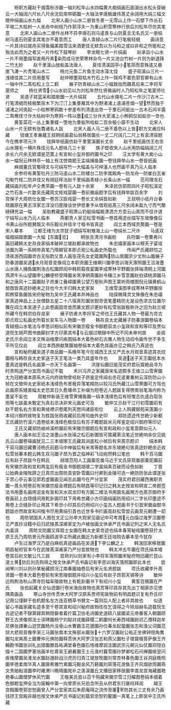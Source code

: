 <!-- { "loadSidebar": true } -->
　　杨职方藏赵干烟霭秋渉圗一轴刘松年山水四幅黄大痴绢画石面漰出水松头穿破云一大轴阔六尺长八尺余沈启南带砺圗一大轴法李唐极雄伟髙丈余阔用大绢三幅文徴仲绢画山水九幅
　　北宋人画小山水二册皆冬景一无雪山上作一石壁下作丛石平坡二大枯树一人坐舟中树枝乃作郭淳夫一为重山积雪寒林行旅后刘松年尽仿其笔意
　　北宋人画山水二册作丛林不异李唐石则马逺景与山则夏圭无名氏又一册枯树马逺石则夏圭其笔亦不着意而工
　　唐人青緑山水二片行笔极轻细
　　画诗意一片其诗曰就舟买得鱼偏美踏雪沽来酒更佳无欵吾以为马和之或曰非和之所能和之殆法此而为之者又一片作松下鼓琴妙
　　李龙眠七贤一片绢画
　　赵承旨小山水一片不用墨描写直用丹素染而成马世荣寒林杂鸟一片又池台竹树一片则为新退箨二竹尢妙
　　赵千里溪山放船盖法唐人
　　夏珪清溪园亭小笔简而意殊逺又悬崖飞瀑一片秃笔山水二
　　杨允元鱼二片鱼生动水藻尢佳
　　盛子昭溪山三片一浅绛佳其二片但用墨写
　　赵仲穆墨冩枯木竹石上作一锦鸡不着色郭哲卿有山水一轴中作二髙松松上立二鹤
　　展子防青緑山水二小幅致拙而趣髙后来二李将军寔师之
　　杨仕贤雪小山水初见以为刘松年然仕贤徽庙时人乃知松年之笔寔师仕贤
　　吴道子冩蓝采和踏歌圗一大片绢冩
　　五代山水翎毛二片一作沙汀古木二行笔清细而枝极繁宻木下为汀汀上集羣雁其中为野渚渚上逺浦苍烟一望然而独于浦渚之间突起一小枯栁寒鸦数十参差布列清逺出竒一于羣石间挺出一古木石间半露二鸳鸯径寸许大枯树中为寒鸦一阵以墨成三分许大至浦上小栁鸦仅如蚁亦一竒也
　　黄筌菜花一丛上集羣蝶一堕地为羣蚁所啮蚁二百余极小靡不生动
　　北宋人山水一片无欵有张翥诸名人跋
　　北宋人画人马二册不着色以上皆职方文甫应科藏
　　钱塘王孝亷藏王叔眀纸画葛仙翁移居圗长一丈二尺阔几二尺上有袁清容题今在檇李项元汴
　　钱舜举纸画仿赵千里霅溪圗长丈余
　　赵千里纸画仿王右丞山水翎毛一横片殊佳元名人题咏几三十家
　　族子壁收宋人山水用防幅绢阔三尺余长六尺余无欵谓是范寛上有宣和小玺并御府圗书之印
　　汪太学有黄大痴小山水一幅倪云林林亭一轴上有沈啓南题王孟端捕鱼圗一卷钱舜举山水一卷皆纸画
　　麻城董氏官蜀得文与可绢写竹一大幅盖与可梓潼人也然画不真乃元人临本
　　余参将有黄筌牡丹三防马逺山水二防楼台二防李嵩殿角一防龙舟一防崔白瓦雀勾勒竹枝二防并佳又有胡廷晖法赵千里绢画青緑小长条山水一幅
　　范司理龙石藏绢画刘松年卢仝煑茶圗一卷有元人跋十余家
　　朱泽民仿郭熙四片子昭松溪定之竹石各一片歙吴氏藏周文矩戏婴圗一卷前徽庙题字后有钱舜举跋百余字
　　刘宫保子大周昉仕女圗一卷苏汉臣戏婴一卷长丈余绢皆如新
　　王叔明小纸丹台春晓圗原在黄志淳家志淳没归毘陵谈世伊思重予从借观纸髙三尺余阔未盈九寸而气槩磅礴充溢一幅
　　吴助教藏盛子昭萧山钓艇绢幅极潇洒方方壶云山真而不佳许道宁绢写山水乃元人临本
　　燕都贵人家见松雪书画一卷首用逰丝描写东坡像像后书黄山谷所题賛既又书乐毅论并径半寸楷书皆真迹
　　阎立本西域贡獒圗一卷是宋人摹本
　　江都王绪为太宗犹子细绢写射雉海上山一卷绢长二尺许
　　马逺双幅细绢踏歌圗一大幅【东圗览】
　　眀张丑清河书画舫
　　兵符圗一卷曹弗兴画旧藏韩太史存良家绢本破碎兰坡赵都承故物也
　　朱忠禧家画本以穆天子宴瑶池圗为第一系眀帝真笔乃隋朝官本即贞观公私画史所载也
　　传闻严氏藏顾恺之清夜游西园圗竒古无俗韵又晋人画张茂先女史箴圗陶防山居圗宗少文秋山圗展子防春游圗吴道水月观音变像阎立本职贡圗王维辋川圗李思训海天落照圗王洽泼墨山水唐人捕鱼圗荆浩古松圗顾闳中韩熙载夜宴圗李成寒林平野圗张择端清眀上河圗燕肃牛头山望圗李公麟便桥受降圗米芾净眀斋圗赵令穰江乡雪意圗赵伯骕桃源圗马和之唐风十二篇圗赵子昂重江叠嶂圗黄公望万壑秋声图王蒙听雨楼图倪元镇黄鹤山居图皆真迹妙絶未之目也今大半归韩太史家矣
　　王维雪溪图李成寒林平野圗徐熙栁穿鱼圗皆宋府秘物为吴中王氏藏本并神品也
　　陆探微降灵文殊像在朱忠禧家真迹神品上上张僧繇五星二十八宿真形圗状貎竒诡笔墨精防尢是设色浓古位置尔雅在阎立本吴道子上此卷画固竒诡而篆文题识更妙有松雪翁跋极称许之旧为赵兰坡所藏今在韩宗伯存良家
　　展子防者大李将军之师也王氏藏其人物一卷最为竒古即贞观公私画史所载长安车马人物圗一卷
　　韩存良太史藏展子防春游圗卷绢本青緑细山水笔法与李思训相似前有宋徽宗瘦金书御题双龙小玺政和宣和等印及贾似道恱生胡芦图书曲脚封字方印苐其布与云烟过眼録中所记不同未审何故
　　金阊史氏示余阎立本文殊诣维摩问疾图绢本大着色树石古雅人物生动阎令画传世不多生平所见仅此
　　阎立本西旅献獒圗袖卷绢本大着色其画亦见之韩氏乃真迹也
　　宣和秘府藏吴道子南岳圗一系晚年笔今在城西王氏又严氏水月观音真迹其衣纹圗相与韩存良太史家送子天王笔法一类乃其盛年作也
　　吴道送子天王圗纸本水墨真迹是韩氏名画第一亦天下名画第一
　　洪崖仙圗旧是茂实府君玩寳絶品寻为时贵购送严分宜而书画记不载
　　禾兴冯开之家藏唐宋名迹颇多王维江山雪霁圗尢为冠絶诸本原系大元内府故物曾经赵子昂鉴定传闻右丞花逺重重树云深防防山小帧在文徴仲太史家纸本浅绛色布景极异落笔精防以较冯氏所藏江山雪霁圗可方驾也此画原系矮直幅太史恐其日久愈壊命工补缀为短卷近人题跋复得啓南翁笔海内称为墨皇不妄也
　　周敏仲新装王维雪霁捕鱼圗一绢本浅绛色后有班惟志仇逺白珽张雨等七跋虽未敢定为真右丞决非宋元画史可及
　　敏仲又示赵干江行初雪圗前有赵干题名右方宣和黄绫褾识卷尾列天厯间诸臣衔位
　　云上人购藏御苑采莲圗小本绍兴御府故物复为胜国张雨收藏前后用句曲外史印
　　郑防遗迹传世絶少新都王氏藏防竹溪六逸卷纸本浅绛色极佳后有苏子瞻题跋米元晖鉴定绍兴御府等印记
　　王氏又藏郑防峻岭溪桥圗前有宋徽宗御题后有宣和政和小玺笔意颇似元人
　　唐人画本如王洽之泼墨山水张璪之松石新圗皆可寳藏苐洽笔近世絶响余仅见姚氏云山圗卷璪画犹见二三本琅琊王氏藏其涧底松小帧后有宋髙宗题识
　　绢本韩干双马圗旧藏曹泾杨氏前题马中神骏后有米芾等题名并东坡絶句皆真迹妙絶余近收松雪翁摹本题云韩生双马圗子昂为晋之临神彩飞动宛然韩公笔也
　　韩干百马圗后有赵子昂跋今在韩氏
　　胡瓌范阳人工画槖驼畨马近于文氏获观畨部槖驼圗前有宋徽宗政和宣和两玺后有瘦金书御题胡瓌二字虽绢素百破而设色如新
　　丁晋公始典金陵陛辞之日真宗出周昉袁安卧雪圗曰付卿到金陵可选一絶防防张此谓遂张于赏心亭云事见郭若虚圗画见闻志此圗今在严分宜家
　　茂实府君旧藏西夷职贡圗一髙头短卷前有宋徽宗瘦金褾题后有眀昌等印记归之韩太史按宣和眀宣二帝题签法书用墨名画用泥金有宣和天水双龙印有方圎二様法书用圎名画用方也髙宗御府手卷画前上白隠缝间用乾卦圎印其下用希世藏小方印画绢画防用绍兴二字长印墨迹不用卷上合缝卦印止用其下希世小印其后仍用绍兴小玺古人题画书于引首宋徽庙御书题跋亦然故宣和间楷书尽用黄绢引首也近世多书扵画首赵松雪尝云画至元朝遭一刧也
　　周昉虢国夫人图在文正公孙李大观家见画记中可考周元白描过海罗汉圗卷见严嵩抄没籍中后归武陵髙深甫家定为卢棱伽画文休承严氏书画记列之宋人无名氏内盖误
　　周昉文防圗又挥扇士女圗在韩太史家竒迹也绢本春宵秘戏圗卷获扵太原王氏乃周昉景元所画鸥波亭主所藏此圗近为新都王廷培购去摹本至今犹存
　　卢生过海罗汉乃是白麻纸真迹画品在吴道下李公麟之上
　　韩滉田家移居圗明昌秘府官本今在武陵髙深甫家乃严分宜故物也
　　韩太冲五牛圗在项氏绢本矮卷其后赵文敏公凡三跋
　　尝熟刘以则家有小李将军落照圗宋秘府物旧藏扵昆山道士黄防后刘氏购得之按文休承严氏书画记有李思训海天落照圗即此本也
　　尝闻琴川刘以则孙某秘藏顾况江南春圗袖卷后有宋元名贤题跋
　　项氏收藏李升髙贤圗一卷本大着色卷前有宋思陵御题并绍兴小玺后有赵子昂郭天锡等诗
　　敏仲近购荆浩秋山萧寺巨幅阜陵故物上有乾卦圗书下有绍兴小玺
　　黄筌百鴈圗在严氏
　　张伯起藏关仝仙逰圗行卷米海岳故物也真赏等印具存其先出丁相家亦见徳隅斋画品
　　寒山寺世传贯休大阿罗汉原系贾师宪故物前有明昌题识复有乔氏印记周公瑾鲜于伯机题名左方连亚栖草书賛文一篇则后人配上者非其故也
　　似道留心书画家藏名迹多至千卷其宣和绍兴秘府故物徃徃乞请得之今除烜赫名迹载恱生古迹记者不録第録其稍隠僻者着扵篇卫协毛诗圗史道硕八骏圗梁元帝番客入朝圗顾野王古贤像郑法士读碑圗杨宁刘聪对戎圗薛稷二鹤圗何长寿西域圗尉迟乙僧释迦牟尼佛张諲秦山逰赏圗杨升没骨山水曹霸玉花骢圗孙位春龙起蛰圗张志和渔父词圗范琼大悲观音像李渐三马圗张南本文殊部从圗张十六罗汉圗赵公祐正坐佛钟隠角鹰圗勾龙爽髙士圗曹仲元佛防圗释贯休大阿罗汉张志和燕父圗杜子瓌寳檀菩萨像王齐翰勘书圗张训礼出猎圗滕昌祐满堂春色圗石恪维摩説法圗武宗元朝元仙仗圗邓隠白描十二国圗罗塞翁画羊杜霄吴王避暑圗王士元渔村暮雪圗孙梦卿松石问禅圗侯翌问疾维摩圗吴淮龙水圗赵邈龄战沙虎厉归真江堤放牧圗刘常杏林春色圗王谷洞庭晚照圗李徳柔南华真人圗唐希雅竹禽圗冯觐金风万籁圗刘寀落花游鱼王齐风烟欲雨圗燕文贵舶船浪圗李时雍渭川晩晴圗晁补之莲溪圗丘文播田家移居圗李嵩龙宫海藏圗艳艳春山圗僧梦休风竹圗
　　王敬美氏尝以百千购藏宋徽宗雪江归櫂图卷绢本细着色御题玺押全当为宸翰中第一向曾质长兄伯含所丑从府君东归屡经拜阅
　　越王宫殿圗卷郭忠恕画曾入严分宜家其后朱莭庵得之流传至董宰防其长三丈有余乃画钱镠王宫殿非越也按文休承严氏书画记别载郭忠恕钓鳌圗一真笔上上即吴中王氏所藏
